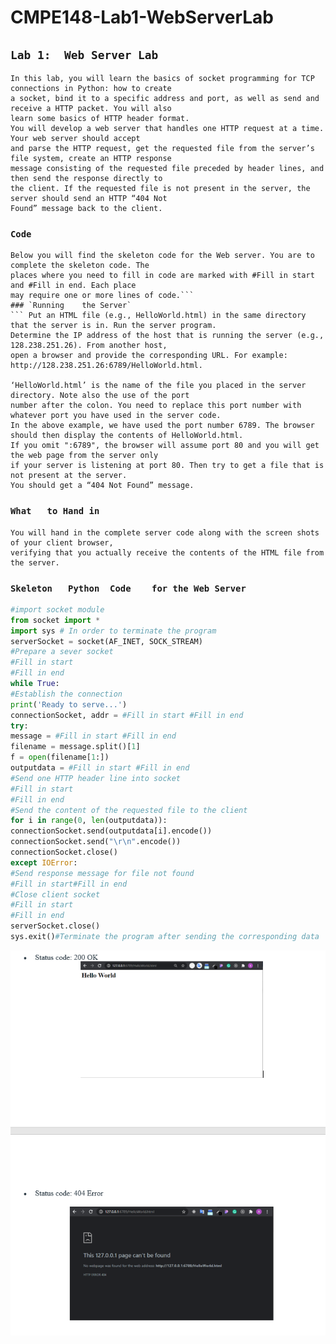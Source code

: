 # CMPE148-Lab1-WebServerLab
## `Lab 1:	Web	Server Lab`
``` 
In this lab, you will learn the basics of socket programming for TCP connections in Python: how to create
a socket, bind it to a specific address and port, as well as send and receive a HTTP packet. You will also
learn some basics of HTTP header format.
You will develop a web server that handles one HTTP request at a time. Your web server should accept
and parse the HTTP request, get the requested file from the server’s file system, create an HTTP response
message consisting of the requested file preceded by header lines, and then send the response directly to
the client. If the requested file is not present in the server, the server should send an HTTP “404 Not
Found” message back to the client.
```
### `Code`
``` 
Below you will find the skeleton code for the Web server. You are to complete the skeleton code. The
places where you need to fill in code are marked with #Fill in start and #Fill in end. Each place
may require one or more lines of code.```
### `Running	the	Server`
``` Put an HTML file (e.g., HelloWorld.html) in the same directory that the server is in. Run the server program. 
Determine the IP address of the host that is running the server (e.g., 128.238.251.26). From another host, 
open a browser and provide the corresponding URL. For example: http://128.238.251.26:6789/HelloWorld.html. 

‘HelloWorld.html’ is the name of the file you placed in the server directory. Note also the use of the port 
number after the colon. You need to replace this port number with whatever port you have used in the server code. 
In the above example, we have used the port number 6789. The browser should then display the contents of HelloWorld.html.
If you omit ":6789", the browser will assume port 80 and you will get the web page from the server only 
if your server is listening at port 80. Then try to get a file that is not present at the server. 
You should get a “404 Not Found” message.
```
### `What	to Hand	in`
```
You will hand in the complete server code along with the screen shots of your client browser,
verifying that you actually receive the contents of the HTML file from the server.
```
### `Skeleton	Python	Code	for	the	Web	Server`
```python 
#import socket module
from socket import *
import sys # In order to terminate the program
serverSocket = socket(AF_INET, SOCK_STREAM)
#Prepare a sever socket
#Fill in start
#Fill in end
while True:
#Establish the connection
print('Ready to serve...')
connectionSocket, addr = #Fill in start #Fill in end
try:
message = #Fill in start #Fill in end
filename = message.split()[1]
f = open(filename[1:])
outputdata = #Fill in start #Fill in end
#Send one HTTP header line into socket
#Fill in start
#Fill in end
#Send the content of the requested file to the client
for i in range(0, len(outputdata)):
connectionSocket.send(outputdata[i].encode())
connectionSocket.send("\r\n".encode())
connectionSocket.close()
except IOError:
#Send response message for file not found
#Fill in start#Fill in end
#Close client socket
#Fill in start
#Fill in end
serverSocket.close()
sys.exit()#Terminate the program after sending the corresponding data
```

![result](./result.PNG)

